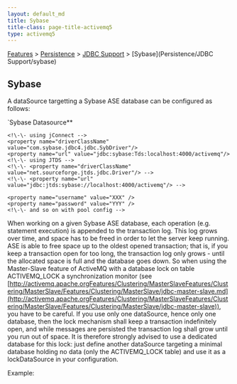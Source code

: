 ```yaml
---
layout: default_md
title: Sybase 
title-class: page-title-activemq5
type: activemq5
---
```


[Features](features) > [Persistence](persistence) > [JDBC Support](jdbc-support) > [Sybase](Persistence/JDBC Support/sybase)


Sybase
------

A dataSource targetting a Sybase ASE database can be configured as follows:

`Sybase Datasource**

  <bean id="sybase-ds" class="org.apache.commons.dbcp.BasicDataSource" destroy-method="close">

    <!\-\- using jConnect -->
    <property name="driverClassName" value="com.sybase.jdbc4.jdbc.SybDriver"/>
    <property name="url" value="jdbc:sybase:Tds:localhost:4000/activemq"/>
    <!\-\- using JTDS -->
    <!\-\- <property name="driverClassName" value="net.sourceforge.jtds.jdbc.Driver"/> -->
    <!\-\- <property name="url" value="jdbc:jtds:sybase://localhost:4000/activemq"/> -->

    <property name="username" value="XXX" />
    <property name="password" value="YYY" />
    <!\-\- and so on with pool config -->
  </bean>

When working on a given Sybase ASE database, each operation (e.g. statement execution) is appended to the transaction log. This log grows over time, and space has to be freed in order to let the server keep running. ASE is able to free space up to the oldest opened transaction; that is, if you keep a transaction open for too long, the transaction log only grows - until the allocated space is full and the database goes down. So when using the Master-Slave feature of ActiveMQ with a database lock on table ACTIVEMQ_LOCK a synchronization monitor (see [http://activemq.apache.orgFeatures/Clustering/MasterSlaveFeatures/Clustering/MasterSlave/Features/Clustering/MasterSlave/jdbc-master-slave.md](http://activemq.apache.orgFeatures/Clustering/MasterSlaveFeatures/Clustering/MasterSlave/Features/Clustering/MasterSlave/jdbc-master-slave)), you have to be careful. If you use only one dataSource, hence only one database, then the lock mechanism shall keep a transaction indefinitely open, and while messages are persisted the transaction log shall grow until you run out of space. It is therefore strongly advised to use a dedicated database for this lock: just define another dataSource targeting a minimal database holding no data (only the ACTIVEMQ_LOCK table) and use it as a lockDataSource in your configuration.

Example:

<persistenceAdapter>
  <jdbcPersistenceAdapter dataSource="#sybase-ds" lockDataSource="#another-sybase-ds"/>
</persistenceAdapter>

